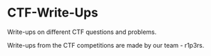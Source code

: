 # CTF-Write-Ups
Write-ups on different CTF questions and problems.

Write-ups from the CTF competitions are made by our team - r1p3rs.
